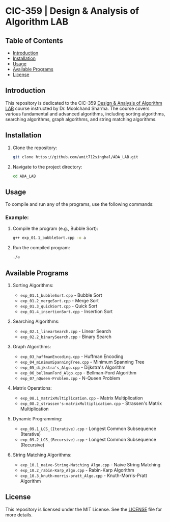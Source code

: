 # CIC-359 | Design & Analysis of Algorithm LAB

## Table of Contents

- [Introduction](#introduction)
- [Installation](#installation)
- [Usage](#usage)
- [Available Programs](#available-programs)
- [License](#license)

## Introduction

This repository is dedicated to the CIC-359 [Design & Analysis of Algorithm LAB](./Resources/List%20of%20Experiments.jpg) course instructed by Dr. Moolchand Sharma. The course covers various fundamental and advanced algorithms, including sorting algorithms, searching algorithms, graph algorithms, and string matching algorithms.

## Installation

1. Clone the repository:

   ```sh
   git clone https://github.com/amit712singhal/ADA_LAB.git
   ```

2. Navigate to the project directory:

   ```sh
   cd ADA_LAB
   ```

## Usage

To compile and run any of the programs, use the following commands:

### Example:

1. Compile the program (e.g., Bubble Sort):

   ```sh
   g++ exp_01.1_bubbleSort.cpp -o a
   ```

2. Run the compiled program:

   ```sh
   ./a
   ```

## Available Programs

1. Sorting Algorithms:
   - `exp_01.1_bubbleSort.cpp` - Bubble Sort
   - `exp_01.2_mergeSort.cpp` - Merge Sort
   - `exp_01.3_quickSort.cpp` - Quick Sort
   - `exp_01.4_insertionSort.cpp` - Insertion Sort

2. Searching Algorithms:
   - `exp_02.1_linearSearch.cpp` - Linear Search
   - `exp_02.2_binarySearch.cpp` - Binary Search

3. Graph Algorithms:
   - `exp_03_huffmanEncoding.cpp` - Huffman Encoding
   - `exp_04_minimumSpanningTree.cpp` - Minimum Spanning Tree
   - `exp_05_dijkstra's_Algo.cpp` - Dijkstra's Algorithm
   - `exp_06_bellmanFord_Algo.cpp` - Bellman-Ford Algorithm
   - `exp_07_nQueen-Problem.cpp` - N-Queen Problem

4. Matrix Operations:
   - `exp_08.1_matrixMultiplication.cpp` - Matrix Multiplication
   - `exp_08.2_strassen's-matrixMultiplication.cpp` - Strassen's Matrix Multiplication

5. Dynamic Programming:
   - `exp_09.1_LCS_(Iterative).cpp` - Longest Common Subsequence (Iterative)
   - `exp_09.2_LCS_(Recursive).cpp` - Longest Common Subsequence (Recursive)

6. String Matching Algorithms:
   - `exp_10.1_naive-String-Matching_Algo.cpp` - Naive String Matching
   - `exp_10.2_rabin-Karp_Algo.cpp` - Rabin-Karp Algorithm
   - `exp_10.3_knuth-morris-pratt_Algo.cpp` - Knuth-Morris-Pratt Algorithm

## License

This repository is licensed under the MIT License. See the [LICENSE](LICENSE) file for more details.
